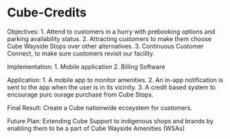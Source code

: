 # Cube-Credits
Objectives: 1. Attend to customers in a hurry with prebooking options and parking availability status. 2. Attracting customers to make them choose Cube Wayside Stops over other alternatives. 3. Continuous Customer Connect, to make sure customers revisit our facility.

Implementation: 1. Mobile application 2. Billing Software

Application: 1. A mobile app to monitor amenities. 2. An in-app notification is sent to the app when the user is in its vicinity. 3. A credit based system to encourage purc
ourage purchase from Cube Stops.

Final Result: Create a Cube nationwide ecosystem for customers.

Future Plan: Extending Cube Support to indigenous shops and brands by enabling them to be a part of Cube Wayside Amenities (WSAs)
